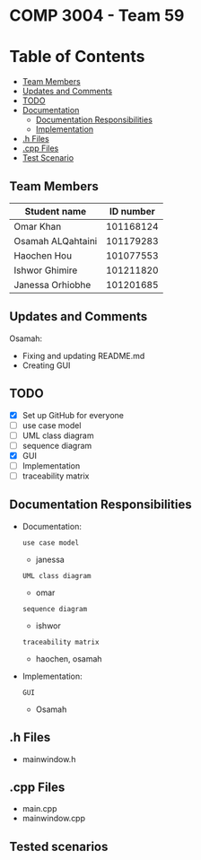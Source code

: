 # COMP 3004 - Team 59
# Table of Contents 
- [Team Members](#Team-Members) 
- [Updates and Comments](#Updates-and-Comments) 
- [TODO](#TO-DO) 
- [Documentation](#Documentation) 
  * [Documentation Responsibilities](#Documentation-responsibilities)
  * [Implementation](#Implementation)
- [.h Files](#h-Files) 
- [.cpp Files](#cpp-Files) 
- [Test Scenario](#Test-Scenario) 
## <a name = "Team-Members" ></a>Team Members
| Student name  | ID number |
| ------------- | ------------- |
| Omar Khan  | 101168124  |
| Osamah ALQahtaini | 101179283  |
| Haochen Hou  | 101077553  |
| Ishwor Ghimire  | 101211820 | 
| Janessa Orhiobhe  | 101201685  |

## <a name = "Updates-and-Comments" ></a>Updates and Comments
Osamah:
  - Fixing and updating README.md
  - Creating GUI

## <a name = "TO-DO" ></a> TODO
* [x] Set up GitHub for everyone
* [ ] use case model
* [ ] UML class diagram
* [ ] sequence diagram
* [x] GUI
* [ ] Implementation
* [ ] traceability matrix

## <a name = "Documentation-responsibilities" ></a>Documentation Responsibilities
- <a name = "Documentation" ></a>Documentation:

  `use case model`
    - janessa

  `UML class diagram`
    - omar

  `sequence diagram`
    - ishwor

  `traceability matrix` 
    - haochen, osamah
    
- <a name = "Implementation" ></a> Implementation:
  
  `GUI`
    - Osamah

## <a name = "h-Files" ></a>.h Files
 - mainwindow.h

## <a name = "cpp-Files" ></a>.cpp Files
 - main.cpp
 - mainwindow.cpp

## <a name = "Test-Scenario" ></a>Tested scenarios

